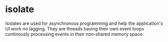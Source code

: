 # isolate

Isolates are used for asynchronous programming and help the application's UI work no lagging. They are threads having their own event loops continously processing events in their non-shared memory space.
